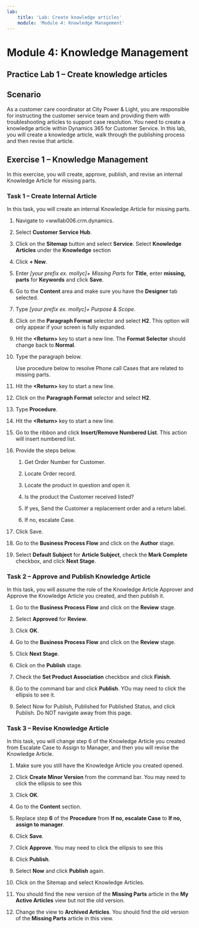 ```yaml
---
lab:
    title: 'Lab: Create knowledge articles'
    module: 'Module 4: Knowledge Management'
---
```


Module 4: Knowledge Management
==============================

## Practice Lab 1 – Create knowledge articles

Scenario
--------

As a customer care coordinator at City Power & Light, you are responsible for
instructing the customer service team and providing them with troubleshooting
articles to support case resolution. You need to create a knowledge article
within Dynamics 365 for Customer Service. In this lab, you will create a
knowledge article, walk through the publishing process and then revise that
article.

Exercise 1 – Knowledge Management
---------------------------------

In this exercise, you will create, approve, publish, and revise an internal
Knowledge Article for missing parts.

### Task 1 – Create Internal Article

In this task, you will create an internal Knowledge Article for missing parts.

1.  Navigate to <wwllab006.crm.dynamics.

2.  Select **Customer Service Hub**.

5.  Click on the **Sitemap** button and select **Service**.  Select **Knowledge Articles** under the **Knowledge** section

6.  Click **+ New**.

7.  Enter *[your prefix ex. mollyc]+ Missing Parts* for **Title**, enter **missing, parts** for
    **Keywords** and click **Save**.

8.  Go to the **Content** area and make sure you have the **Designer** tab
    selected.

9.  Type *[your prefix ex. mollyc]+ Purpose & Scope*.

10. Click on the **Paragraph Format** selector and select **H2**. This option
    will only appear if your screen is fully expanded.

11. Hit the **\<Return\>** key to start a new line. The **Format Selector**
    should change back to **Normal**.

12. Type the paragraph below.

    Use procedure below to resolve Phone call Cases that are related to missing
    parts.

13. Hit the **\<Return\>** key to start a new line.

14. Click on the **Paragraph Format** selector and select **H2**.

15. Type **Procedure**.

16. Hit the **\<Return\>** key to start a new line.

17. Go to the ribbon and click **Insert/Remove Numbered List**. This action will
    insert numbered list.

18. Provide the steps below.

    1.  Get Order Number for Customer.

    2.  Locate Order record.

    3.  Locate the product in question and open it.

    4.  Is the product the Customer received listed?

    5.  If yes, Send the Customer a replacement order and a return label.

    6.  If no, escalate Case.

19. Click Save.

20. Go to the **Business Process Flow** and click on the **Author** stage.

21. Select **Default Subject** for **Article Subject**, check the **Mark
    Complete** checkbox, and click **Next Stage**.

### Task 2 – Approve and Publish Knowledge Article

In this task, you will assume the role of the Knowledge Article Approver and
Approve the Knowledge Article you created, and then publish it.

1.  Go to the **Business Process Flow** and click on the **Review** stage.

2.  Select **Approved** for **Review**.

3.  Click **OK**.

4.  Go to the **Business Process Flow** and click on the **Review** stage.

5.  Click **Next Stage**.

6.  Click on the **Publish** stage.

7.  Check the **Set Product Association** checkbox and click **Finish**.

8.  Go to the command bar and click **Publish**. YOu may need to click the ellipsis to see it.

9.  Select Now for Publish, Published for Published Status, and click Publish.
    Do NOT navigate away from this page.

### Task 3 – Revise Knowledge Article

In this task, you will change step 6 of the Knowledge Article you created from
Escalate Case to Assign to Manager, and then you will revise the Knowledge
Article.

1.  Make sure you still have the Knowledge Article you created opened.

2.  Click **Create Minor Version** from the command bar. You may need to click the ellipsis to see this

3.  Click **OK**.

4.  Go to the **Content** section.

5.  Replace step **6** of the **Procedure** from **If no, escalate Case** to
    **If no, assign to manager**.

6.  Click **Save**.

7.  Click **Approve**. You may need to click the ellipsis to see this

9.  Click **Publish**.

10. Select **Now** and click **Publish** again.

11. Click on the Sitemap and select Knowledge Articles.

12. You should find the new version of the **Missing Parts** article in the **My
    Active Articles** view but not the old version.

13. Change the view to **Archived Articles**. You should find the old version of
    the **Missing Parts** article in this view.
